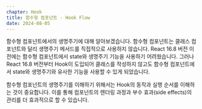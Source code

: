 ```yaml
---
chapter: Hook
title: 함수형 컴포넌트 - Hook Flow
date: 2024-08-05
---
```


함수형 컴포넌트에서의 생명주기에 대해 알아보겠습니다. 함수형 컴포넌트는 클래스 컴포넌트와 달리 생명주기 메서드를 직접적으로 사용하지 않습니다. React 16.8 버전 이전에는 함수형 컴포넌트에서 state와 생명주기 기능을 사용하기 어려웠습니다. 그러나 React 16.8 버전부터 Hook이 도입되어 클래스를 작성하지 않고도 함수형 컴포넌트에서 state와 생명주기와 유사한 기능을 사용할 수 있게 되었습니다. 

함수형 컴포넌트의 생명주기를 이해하기 위해서는 Hook의 동작과 실행 순서를 이해하는 것이 중요합니다. 이를 통해 컴포넌트의 렌더링 과정과 부수 효과(side effects)의 관리를 더 효과적으로 할 수 있습니다.
